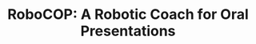 ---
name: "Robocop A Robotic Coach For Oral"
title: "RoboCOP: A Robotic Coach for Oral Presentations"
journal: "journal name" 
project: "Public Speaking Coach"
event: "ACM International Joint Conference on Pervasive and Ubiquitous Computing (Ubicomp)"
authors:
- name: "Trinh, H."
- name: "Asadi, R."
- name: "Edge, D."
- name: "Bickmore, T."
year: 2017
resources:
- name: "ubicomp17"
  src: "ubicomp17.pdf"
external_url: null
draft: false 
headless: true
---